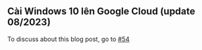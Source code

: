 ## Cài Windows 10 lên Google Cloud (update 08/2023) 

To discuss about this blog post, go to [#54](https://github.com/ngxson/blog-comments/issues/54)

<!-- {"issue":54} -->
